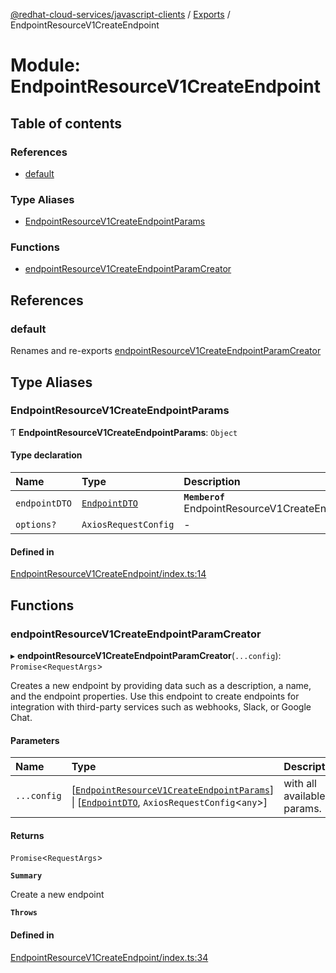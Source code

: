 [@redhat-cloud-services/javascript-clients](../README.md) / [Exports](../modules.md) / EndpointResourceV1CreateEndpoint

# Module: EndpointResourceV1CreateEndpoint

## Table of contents

### References

- [default](EndpointResourceV1CreateEndpoint.md#default)

### Type Aliases

- [EndpointResourceV1CreateEndpointParams](EndpointResourceV1CreateEndpoint.md#endpointresourcev1createendpointparams)

### Functions

- [endpointResourceV1CreateEndpointParamCreator](EndpointResourceV1CreateEndpoint.md#endpointresourcev1createendpointparamcreator)

## References

### default

Renames and re-exports [endpointResourceV1CreateEndpointParamCreator](EndpointResourceV1CreateEndpoint.md#endpointresourcev1createendpointparamcreator)

## Type Aliases

### EndpointResourceV1CreateEndpointParams

Ƭ **EndpointResourceV1CreateEndpointParams**: `Object`

#### Type declaration

| Name | Type | Description |
| :------ | :------ | :------ |
| `endpointDTO` | [`EndpointDTO`](../interfaces/types.EndpointDTO.md) | **`Memberof`** EndpointResourceV1CreateEndpointApi |
| `options?` | `AxiosRequestConfig` | - |

#### Defined in

[EndpointResourceV1CreateEndpoint/index.ts:14](https://github.com/RedHatInsights/javascript-clients/blob/main/packages/integrations/EndpointResourceV1CreateEndpoint/index.ts#L14)

## Functions

### endpointResourceV1CreateEndpointParamCreator

▸ **endpointResourceV1CreateEndpointParamCreator**(`...config`): `Promise`\<`RequestArgs`\>

Creates a new endpoint by providing data such as a description, a name, and the endpoint properties. Use this endpoint to create endpoints for integration with third-party services such as webhooks, Slack, or Google Chat.

#### Parameters

| Name | Type | Description |
| :------ | :------ | :------ |
| `...config` | [[`EndpointResourceV1CreateEndpointParams`](EndpointResourceV1CreateEndpoint.md#endpointresourcev1createendpointparams)] \| [[`EndpointDTO`](../interfaces/types.EndpointDTO.md), `AxiosRequestConfig`\<`any`\>] | with all available params. |

#### Returns

`Promise`\<`RequestArgs`\>

**`Summary`**

Create a new endpoint

**`Throws`**

#### Defined in

[EndpointResourceV1CreateEndpoint/index.ts:34](https://github.com/RedHatInsights/javascript-clients/blob/main/packages/integrations/EndpointResourceV1CreateEndpoint/index.ts#L34)
